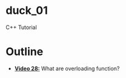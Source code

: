 # duck_01
C++ Tutorial

# Outline

* **[Video 28:](youtube.com/watch?v=LZd5LhfnYsk&list=PLZPZq0r_RZOMHoXIcxze_lP97j2Ase2on&index=28)** What are overloading function?
